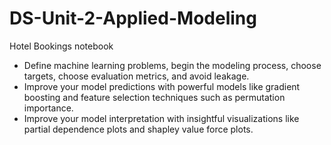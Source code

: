 # DS-Unit-2-Applied-Modeling

Hotel Bookings notebook

* Define machine learning problems, begin the modeling process, choose targets, choose evaluation metrics, and avoid leakage.
* Improve your model predictions with powerful models like gradient boosting and feature selection techniques such as permutation importance.
* Improve your model interpretation with insightful visualizations like partial dependence plots and shapley value force plots.
